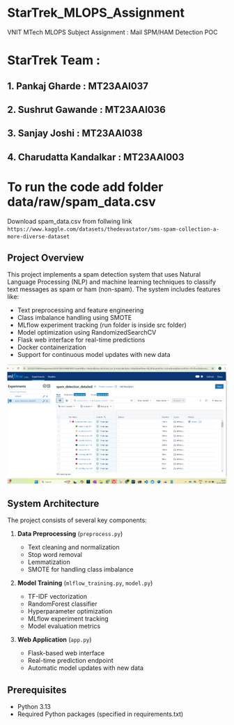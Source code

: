 # StarTrek_MLOPS_Assignment
VNIT MTech MLOPS Subject Assignment : Mail SPM/HAM Detection POC

# StarTrek Team :
## 1. Pankaj Gharde : MT23AAI037
## 2. Sushrut Gawande : MT23AAI036
## 3. Sanjay Joshi : MT23AAI038
## 4. Charudatta Kandalkar : MT23AAI003


# To run the code add folder data/raw/spam_data.csv
Download spam_data.csv from follwing link `https://www.kaggle.com/datasets/thedevastator/sms-spam-collection-a-more-diverse-dataset`

## Project Overview

This project implements a spam detection system that uses Natural Language Processing (NLP) and machine learning techniques to classify text messages as spam or ham (non-spam). The system includes features like:

- Text preprocessing and feature engineering
- Class imbalance handling using SMOTE
- MLflow experiment tracking (run folder is inside src folder)
- Model optimization using RandomizedSearchCV
- Flask web interface for real-time predictions
- Docker containerization
- Support for continuous model updates with new data

![Logo](./mlflow_ui_with_exp.png)

## System Architecture

The project consists of several key components:

1. **Data Preprocessing** (`preprocess.py`)
   - Text cleaning and normalization
   - Stop word removal
   - Lemmatization
   - SMOTE for handling class imbalance

2. **Model Training** (`mlflow_training.py`, `model.py`)
   - TF-IDF vectorization
   - RandomForest classifier
   - Hyperparameter optimization
   - MLflow experiment tracking
   - Model evaluation metrics

3. **Web Application** (`app.py`)
   - Flask-based web interface
   - Real-time prediction endpoint
   - Automatic model updates with new data

## Prerequisites

- Python 3.13
- Required Python packages (specified in requirements.txt)
